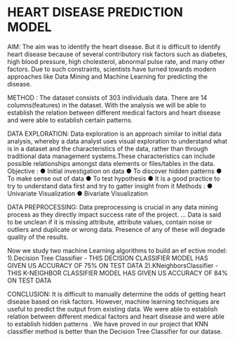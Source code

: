 # HEART DISEASE PREDICTION MODEL

AIM: The aim was to identify the heart disease. But it is difficult to identify heart disease because of several contributory risk factors such as diabetes, high blood pressure, high cholesterol, abnormal pulse rate, and many other factors. Due to such constraints, scientists have turned towards modern approaches like Data Mining and Machine Learning for
predicting the disease.

METHOD : The dataset consists of 303 individuals data. There are 14 columns(features) in the dataset. With the analysis we will be able to establish the relation between different medical factors and heart disease and were able to establish certain patterns.

DATA EXPLORATION: 
Data exploration is an approach similar to initial data analysis, whereby a data analyst uses visual exploration to understand what is in a dataset and the characteristics of the data, rather than through traditional data management systems.These characteristics can include possible relationships amongst data elements or files/tables in the data.
Objective :
● Initial investigation on data
● To discover hidden patterns
● To make sense out of data
● To test hypothesis
● It is a good practice to try to understand data first and try to gatter insight from it
Methods :
● Univariate Visualization
● Bivariate Visualization


DATA PREPROCESSING:
Data preprocessing is crucial in any data mining process as they directly impact success rate of the project. ... Data is said to be unclean if it is missing attribute, attribute values, contain noise or outliers and duplicate or wrong data. Presence of any of these will degrade quality of the results.

Now we study two machine Learning algorithms to build an ef ective model:
1).Decision Tree Classifier - THIS DECISION CLASSIFIER MODEL HAS GIVEN US ACCURACY OF 75% ON TEST DATA
2).KNeighborsClassifier - THIS K-NEIGHBOR CLASSIFIER MODEL HAS GIVEN US ACCURACY OF 84% ON TEST DATA

CONCLUSION:
It is difficult to manually determine the odds of getting heart disease based on risk factors. However, machine learning techniques are useful to predict the output from existing data. We were able to establish relation between different medical factors and heart disease and were able to establish hidden patterns . We have proved in our project that KNN classifier method is better than the Decision Tree Classifier for our datase.
